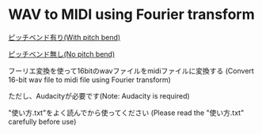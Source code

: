 # WAV to MIDI using Fourier transform

[ピッチベンド有り(With pitch bend)](https://github.com/Bistanium/wav_to_midi_pitch_bend)

[ピッチベンド無し(No pitch bend)](https://github.com/Bistanium/wav_to_midi)

フーリエ変換を使って16bitのwavファイルをmidiファイルに変換する
(Convert 16-bit wav file to midi file using Fourier transform)

ただし、Audacityが必要です(Note: Audacity is required)

"使い方.txt"をよく読んでから使ってください
(Please read the "使い方.txt" carefully before use)
